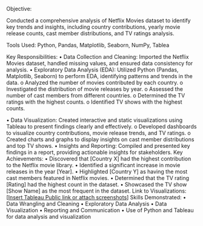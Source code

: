 Objective:

Conducted a comprehensive analysis of Netflix Movies dataset to identify key trends and insights, including country contributions, yearly movie release counts, cast member distributions, and TV ratings analysis.

Tools Used: Python, Pandas, Matplotlib, Seaborn, NumPy, Tablea

Key Responsibilities:
•	Data Collection and Cleaning: Imported the Netflix Movies dataset, handled missing values, and ensured data consistency for analysis.
•	Exploratory Data Analysis (EDA): Utilized Python (Pandas, Matplotlib, Seaborn) to perform EDA, identifying patterns and trends in the data.
o	Analyzed the number of movies contributed by each country.
o	Investigated the distribution of movie releases by year.
o	Assessed the number of cast members from different countries.
o	Determined the TV ratings with the highest counts.
o	Identified TV shows with the highest counts.

•	Data Visualization: Created interactive and static visualizations using Tableau to present findings clearly and effectively.
o	Developed dashboards to visualize country contributions, movie release trends, and TV ratings.
o	Created charts and graphs to display insights on cast member distributions and top TV shows.
•	Insights and Reporting: Compiled and presented key findings in a report, providing actionable insights for stakeholders.
Key Achievements:
•	Discovered that [Country X] had the highest contribution to the Netflix movie library.
•	Identified a significant increase in movie releases in the year [Year].
•	Highlighted [Country Y] as having the most cast members featured in Netflix movies.
•	Determined that the TV rating [Rating] had the highest count in the dataset.
•	Showcased the TV show [Show Name] as the most frequent in the dataset.
Link to Visualizations: [[Insert Tableau Public link or attach screenshots](https://public.tableau.com/app/profile/rowland.fedebagha3164/viz/NETFLIXDATASET_16960257560340/Dashboard1?publish=yes)]
Skills Demonstrated:
•	Data Wrangling and Cleaning
•	Exploratory Data Analysis
•	Data Visualization
•	Reporting and Communication
•	Use of Python and Tableau for data analysis and visualization

